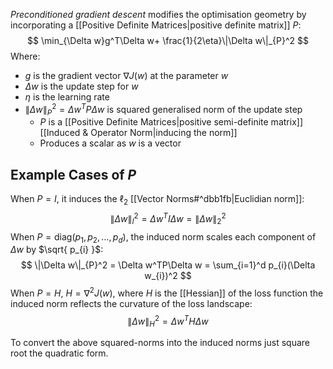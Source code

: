 *Preconditioned gradient descent* modifies the optimisation geometry by incorporating a [[Positive Definite Matrices|positive definite matrix]] $P$:
$$
\min_{\Delta w}g^T\Delta w+ \frac{1}{2\eta}\|\Delta w\|_{P}^2
$$Where:
* $g$ is the gradient vector $\nabla J(w)$ at the parameter $w$
* $\Delta w$ is the update step for $w$
* $\eta$ is the learning rate
* $\|\Delta w\|_{P}^{2} = \Delta w^{T}P\Delta w$ is squared generalised norm of the update step
	* $P$ is a [[Positive Definite Matrices|positive semi-definite matrix]] [[Induced & Operator Norm|inducing the norm]]
	* Produces a scalar as $w$ is a vector

## Example Cases of $P$
When $P=I$, it induces the $\ell_{2}$ [[Vector Norms#^dbb1fb|Euclidian norm]]:
$$
\|\Delta w\|_{I}^2 = \Delta w^T I \Delta w = \|\Delta w\|_{2}^2
$$
When $P = \text{diag}(p_{1},p_{2},\dots,p_{d})$, the induced norm scales each component of $\Delta w$ by $\sqrt{ p_{i} }$:
$$
\|\Delta w\|_{P}^2 = \Delta w^TP\Delta w = \sum_{i=1}^d p_{i}(\Delta w_{i})^2
$$
When $P=H,\ H=\nabla^2J(w)$, where $H$ is the [[Hessian]] of the loss function the induced norm reflects the curvature of the loss landscape:
$$
\|\Delta w \|_{H}^2 = \Delta w^T H\Delta w
$$

To convert the above squared-norms into the induced norms just square root the quadratic form.